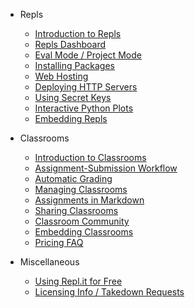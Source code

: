 * Repls
  * [Introduction to Repls](site/docs/repls/repls.md)
  * [Repls Dashboard](site/docs/repls/repls-dashboard.md)
  * [Eval Mode / Project Mode](site/docs/repls/files.md)
  * [Installing Packages](site/docs/repls/packages.md)
  * [Web Hosting](site/docs/repls/web-hosting.md)
  * [Deploying HTTP Servers](site/docs/repls/http-servers.md)
  * [Using Secret Keys](site/docs/repls/secret-keys.md)
  * [Interactive Python Plots](site/docs/repls/python-plots.md)
  * [Embedding Repls](site/docs/repls/embed-repls.md)

* Classrooms
  * [Introduction to Classrooms](classroom/classrooms.md)
  * [Assignment-Submission Workflow](classroom/assignment-submission.md)
  * [Automatic Grading](classroom/autograding.md)
  * [Managing Classrooms](classroom/management.md)
  * [Assignments in Markdown](classroom/markdown.md)
  * [Sharing Classrooms](classroom/sharing.md)
  * [Classroom Community](classroom/community.md)
  * [Embedding Classrooms](classroom/sharing.md)
  * [Pricing FAQ](classroom/pricing-faq.md)

* Miscellaneous
  * [Using Repl.it for Free](misc/free-features.md)
  * [Licensing Info / Takedown Requests](misc/licensing.md)
